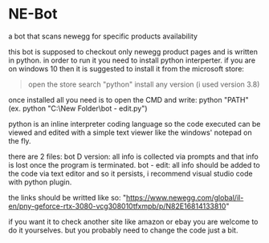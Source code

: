 # NE-Bot
a bot that scans newegg for specific products availability

this bot is supposed to checkout only newegg product pages and is written in python.
in order to run it you need to install python interperter. if you are on windows 10 then it is suggested to install it from the microsoft store:
>open the store
>search "python"
>install any version (i used version 3.8)

once installed all you need is to open the CMD and write:
python "PATH" (ex. python "C:\New Folder\bot - edit.py")

python is an inline interpreter coding language so the code executed can be viewed and edited with a simple text viewer like the windows' notepad on the fly.

there are 2 files:
bot D version: all info is collected via prompts and that info is lost once the program is terminated.
bot - edit: all info should be added to the code via text editor and so it persists, i recommend visual studio code with python plugin.

the links should be writted like so:
"https://www.newegg.com/global/il-en/pny-geforce-rtx-3080-vcg308010tfxmpb/p/N82E16814133810"

if you want it to check another site like amazon or ebay you are welcome to do it yourselves. but you probably need to change the code just a bit.
